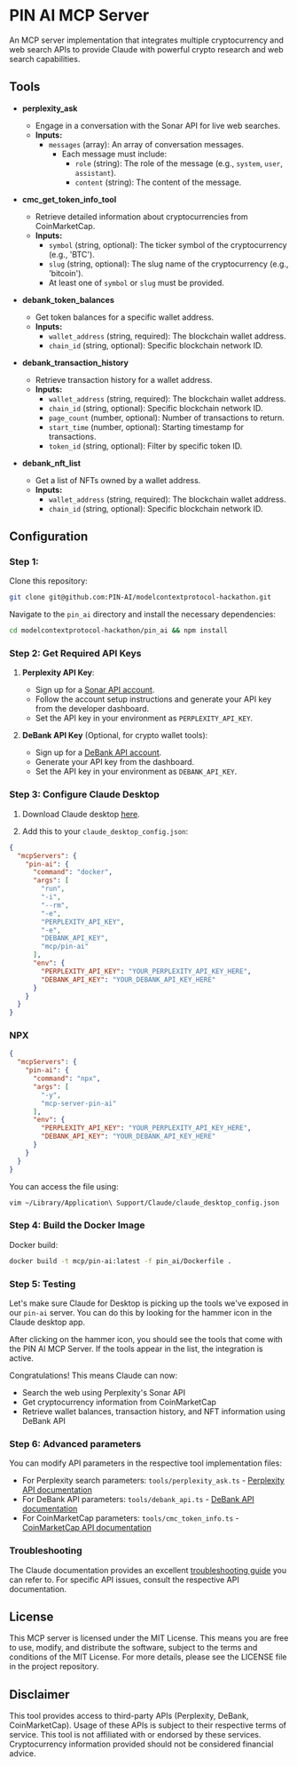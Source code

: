 # PIN AI MCP Server

An MCP server implementation that integrates multiple cryptocurrency and web search APIs to provide Claude with powerful crypto research and web search capabilities.


## Tools

- **perplexity_ask**
  - Engage in a conversation with the Sonar API for live web searches.
  - **Inputs:**
    - `messages` (array): An array of conversation messages.
      - Each message must include:
        - `role` (string): The role of the message (e.g., `system`, `user`, `assistant`).
        - `content` (string): The content of the message.

- **cmc_get_token_info_tool**
  - Retrieve detailed information about cryptocurrencies from CoinMarketCap.
  - **Inputs:**
    - `symbol` (string, optional): The ticker symbol of the cryptocurrency (e.g., 'BTC').
    - `slug` (string, optional): The slug name of the cryptocurrency (e.g., 'bitcoin').
    - At least one of `symbol` or `slug` must be provided.

- **debank_token_balances**
  - Get token balances for a specific wallet address.
  - **Inputs:**
    - `wallet_address` (string, required): The blockchain wallet address.
    - `chain_id` (string, optional): Specific blockchain network ID.

- **debank_transaction_history**
  - Retrieve transaction history for a wallet address.
  - **Inputs:**
    - `wallet_address` (string, required): The blockchain wallet address.
    - `chain_id` (string, optional): Specific blockchain network ID.
    - `page_count` (number, optional): Number of transactions to return.
    - `start_time` (number, optional): Starting timestamp for transactions.
    - `token_id` (string, optional): Filter by specific token ID.

- **debank_nft_list**
  - Get a list of NFTs owned by a wallet address.
  - **Inputs:**
    - `wallet_address` (string, required): The blockchain wallet address.
    - `chain_id` (string, optional): Specific blockchain network ID.

## Configuration

### Step 1: 

Clone this repository:

```bash
git clone git@github.com:PIN-AI/modelcontextprotocol-hackathon.git
```

Navigate to the `pin_ai` directory and install the necessary dependencies:

```bash
cd modelcontextprotocol-hackathon/pin_ai && npm install
```

### Step 2: Get Required API Keys

1. **Perplexity API Key**:
   - Sign up for a [Sonar API account](https://docs.perplexity.ai/guides/getting-started).
   - Follow the account setup instructions and generate your API key from the developer dashboard.
   - Set the API key in your environment as `PERPLEXITY_API_KEY`.

2. **DeBank API Key** (Optional, for crypto wallet tools):
   - Sign up for a [DeBank API account](https://cloud.debank.com/).
   - Generate your API key from the dashboard.
   - Set the API key in your environment as `DEBANK_API_KEY`.

### Step 3: Configure Claude Desktop

1. Download Claude desktop [here](https://claude.ai/download). 

2. Add this to your `claude_desktop_config.json`:

```json
{
  "mcpServers": {
    "pin-ai": {
      "command": "docker",
      "args": [
        "run",
        "-i",
        "--rm",
        "-e",
        "PERPLEXITY_API_KEY",
        "-e",
        "DEBANK_API_KEY",
        "mcp/pin-ai"
      ],
      "env": {
        "PERPLEXITY_API_KEY": "YOUR_PERPLEXITY_API_KEY_HERE",
        "DEBANK_API_KEY": "YOUR_DEBANK_API_KEY_HERE"
      }
    }
  }
}
```

### NPX

```json
{
  "mcpServers": {
    "pin-ai": {
      "command": "npx",
      "args": [
        "-y",
        "mcp-server-pin-ai"
      ],
      "env": {
        "PERPLEXITY_API_KEY": "YOUR_PERPLEXITY_API_KEY_HERE",
        "DEBANK_API_KEY": "YOUR_DEBANK_API_KEY_HERE"
      }
    }
  }
}
```

You can access the file using:

```bash
vim ~/Library/Application\ Support/Claude/claude_desktop_config.json
```

### Step 4: Build the Docker Image

Docker build:

```bash
docker build -t mcp/pin-ai:latest -f pin_ai/Dockerfile .
```

### Step 5: Testing

Let's make sure Claude for Desktop is picking up the tools we've exposed in our `pin-ai` server. You can do this by looking for the hammer icon in the Claude desktop app.

After clicking on the hammer icon, you should see the tools that come with the PIN AI MCP Server. If the tools appear in the list, the integration is active. 

Congratulations! This means Claude can now:
- Search the web using Perplexity's Sonar API
- Get cryptocurrency information from CoinMarketCap
- Retrieve wallet balances, transaction history, and NFT information using DeBank API

### Step 6: Advanced parameters

You can modify API parameters in the respective tool implementation files:

- For Perplexity search parameters: `tools/perplexity_ask.ts` - [Perplexity API documentation](https://docs.perplexity.ai/api-reference/chat-completions)
- For DeBank API parameters: `tools/debank_api.ts` - [DeBank API documentation](https://cloud.debank.com/docs/api/)
- For CoinMarketCap parameters: `tools/cmc_token_info.ts` - [CoinMarketCap API documentation](https://coinmarketcap.com/api/documentation/v1/)

### Troubleshooting 

The Claude documentation provides an excellent [troubleshooting guide](https://modelcontextprotocol.io/docs/tools/debugging) you can refer to. For specific API issues, consult the respective API documentation.


## License

This MCP server is licensed under the MIT License. This means you are free to use, modify, and distribute the software, subject to the terms and conditions of the MIT License. For more details, please see the LICENSE file in the project repository.

## Disclaimer

This tool provides access to third-party APIs (Perplexity, DeBank, CoinMarketCap). Usage of these APIs is subject to their respective terms of service. This tool is not affiliated with or endorsed by these services. Cryptocurrency information provided should not be considered financial advice.

